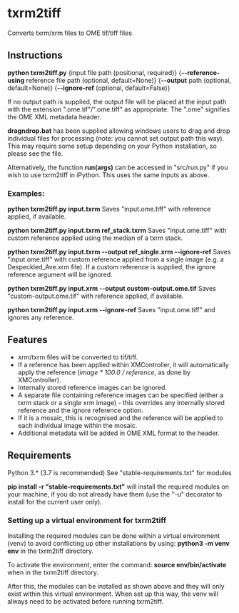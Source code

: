 # txrm2tiff

Converts txrm/xrm files to OME tif/tiff files

## Instructions

**python txrm2tiff.py** {input file path (positional, required)} {**--reference-using** reference file path (optional, default=None)} {**--output** path (optional, default=None)} {**--ignore-ref** (optional, default=False)}

If no output path is supplied, the output file will be placed at the input path with the extension ".ome.tif"/".ome.tiff" as appropriate. The ".ome" signifies the OME XML metadata header.

**dragndrop.bat** has been supplied allowing windows users to drag and drop individual files for processing (note: you cannot set output path this way). This may require some setup depending on your Python installation, so please see the file.

Alternatively, the function **run(args)** can be accessed in "src/run.py" if you wish to use txrm2tiff in iPython. This uses the same inputs as above.

### Examples:
**python txrm2tiff.py input.txrm**
Saves "input.ome.tiff" with reference applied, if available.

**python txrm2tiff.py input.txrm ref_stack.txrm**
Saves "input.ome.tiff" with custom reference applied using the median of a txrm stack.

**python txrm2tiff.py input.txrm --output ref_single.xrm --ignore-ref**
Saves "input.ome.tiff" with custom reference applied from a single image (e.g. a Despeckled_Ave.xrm file). If a custom reference is supplied, the ignore reference argument will be ignored.

**python txrm2tiff.py input.xrm --output custom-output.ome.tif**
Saves "custom-output.ome.tif" with reference applied, if available.

**python txrm2tiff.py input.xrm --ignore-ref**
Saves "input.ome.tiff" and ignores any reference.


## Features
* xrm/txrm files will be converted to tif/tiff.
* If a reference has been applied within XMController, it will automatically apply the reference (_image * 100.0 / reference_, as done by XMController).
* Internally stored reference images can be ignored.
* A separate file containing reference images can be specified (either a txrm stack or a single xrm image) - this overrides any internally stored reference and the ignore reference option.
* If it is a mosaic, this is recognised and the reference will be applied to each individual image within the mosaic.
* Additional metadata will be added in OME XML format to the header.



## Requirements
Python 3.* (3.7 is recommended)
See "stable-requirements.txt" for modules

**pip install -r "stable-requirements.txt"** will install the required modules on your machine, if you do not already have them (use the "-u" decorator to install for the current user only).

### Setting up a virtual environment for txrm2tiff
Installing the required modules can be done within a virtual environment (venv) to avoid conflicting up other installations by using:
**python3 -m venv env** in the txrm2tiff directory.

To activate the environment, enter the command:
**source env/bin/activate** when in the txrm2tiff directory.

After this, the modules can be installed as shown above and they will only exist within this virtual environment. When set up this way, the venv will always need to be activated before running txrm2tiff.
